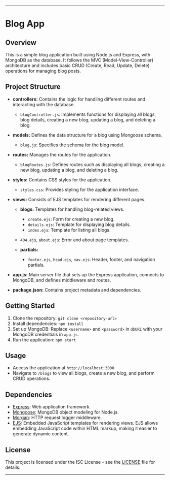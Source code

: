 
---

# Blog App

## Overview

This is a simple blog application built using Node.js and Express, with MongoDB as the database. It follows the MVC (Model-View-Controller) architecture and includes basic CRUD (Create, Read, Update, Delete) operations for managing blog posts.

## Project Structure

- **controllers:** Contains the logic for handling different routes and interacting with the database.
  - `blogController.js`: Implements functions for displaying all blogs, blog details, creating a new blog, updating a blog, and deleting a blog.

- **models:** Defines the data structure for a blog using Mongoose schema.
  - `blog.js`: Specifies the schema for the blog model.

- **routes:** Manages the routes for the application.
  - `blogRoutes.js`: Defines routes such as displaying all blogs, creating a new blog, updating a blog, and deleting a blog.

- **styles:** Contains CSS styles for the application.
  - `styles.css`: Provides styling for the application interface.

- **views:** Consists of EJS templates for rendering different pages.
  - **blogs:** Templates for handling blog-related views.
    - `create.ejs`: Form for creating a new blog.
    - `details.ejs`: Template for displaying blog details.
    - `index.ejs`: Template for listing all blogs.

  - `404.ejs`, `about.ejs`: Error and about page templates.
  - **partials:**
    - `footer.ejs`, `head.ejs`, `nav.ejs`: Header, footer, and navigation partials.

- **app.js:** Main server file that sets up the Express application, connects to MongoDB, and defines middleware and routes.

- **package.json:** Contains project metadata and dependencies.

## Getting Started

1. Clone the repository: `git clone <repository-url>`
2. Install dependencies: `npm install`
3. Set up MongoDB: Replace `<username>` and `<password>` in `dbURI` with your MongoDB credentials in `app.js`.
4. Run the application: `npm start`

## Usage

- Access the application at `http://localhost:3000`
- Navigate to `/blogs` to view all blogs, create a new blog, and perform CRUD operations.

## Dependencies

- [Express](https://expressjs.com/): Web application framework.
- [Mongoose](https://mongoosejs.com/): MongoDB object modeling for Node.js.
- [Morgan](https://www.npmjs.com/package/morgan): HTTP request logger middleware.
- [EJS](https://ejs.co/): Embedded JavaScript templates for rendering views. EJS allows embedding JavaScript code within HTML markup, making it easier to generate dynamic content.

## License

This project is licensed under the ISC License - see the [LICENSE](LICENSE) file for details.

---
